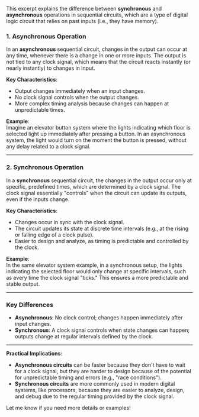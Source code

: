 This excerpt explains the difference between **synchronous** and **asynchronous** operations in sequential circuits, which are a type of digital logic circuit that relies on past inputs (i.e., they have memory).

### 1. **Asynchronous Operation**  
In an **asynchronous** sequential circuit, changes in the output can occur at any time, whenever there is a change in one or more inputs. The output is not tied to any clock signal, which means that the circuit reacts instantly (or nearly instantly) to changes in input.

**Key Characteristics**:
- Output changes immediately when an input changes.
- No clock signal controls when the output changes.
- More complex timing analysis because changes can happen at unpredictable times.
  
**Example**:  
Imagine an elevator button system where the lights indicating which floor is selected light up immediately after pressing a button. In an asynchronous system, the light would turn on the moment the button is pressed, without any delay related to a clock signal.

---

### 2. **Synchronous Operation**  
In a **synchronous** sequential circuit, the changes in the output occur only at specific, predefined times, which are determined by a clock signal. The clock signal essentially "controls" when the circuit can update its outputs, even if the inputs change.

**Key Characteristics**:
- Changes occur in sync with the clock signal.
- The circuit updates its state at discrete time intervals (e.g., at the rising or falling edge of a clock pulse).
- Easier to design and analyze, as timing is predictable and controlled by the clock.

**Example**:  
In the same elevator system example, in a synchronous setup, the lights indicating the selected floor would only change at specific intervals, such as every time the clock signal "ticks." This ensures a more predictable and stable output.

---

### Key Differences
- **Asynchronous**: No clock control; changes happen immediately after input changes.
- **Synchronous**: A clock signal controls when state changes can happen; outputs change at regular intervals defined by the clock.

---

**Practical Implications**:
- **Asynchronous circuits** can be faster because they don't have to wait for a clock signal, but they are harder to design because of the potential for unpredictable timing and errors (e.g., "race conditions").
- **Synchronous circuits** are more commonly used in modern digital systems, like processors, because they are easier to analyze, design, and debug due to the regular timing provided by the clock signal. 

Let me know if you need more details or examples!